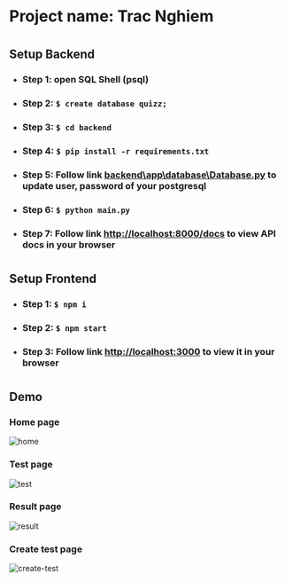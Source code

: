 # Project name: Trac Nghiem

#
## Setup Backend
* ### Step 1: open SQL Shell (psql)
* ### Step 2: `$ create database quizz;`
* ### Step 3: `$ cd backend`
* ### Step 4: `$ pip install -r requirements.txt`
* ### Step 5: Follow link [backend\app\database\Database.py](backend\app\database\Database.py) to update user, password of your postgresql 
* ### Step 6: `$ python main.py`
* ### Step 7: Follow link [http://localhost:8000/docs](http://localhost:8000/docs) to view API docs in your browser
#
## Setup Frontend
* ### Step 1: `$ npm i`
* ### Step 2: `$ npm start`
* ### Step 3: Follow link [http://localhost:3000](http://localhost:3000) to view it in your browser

#
## Demo
### Home page
![home](./demo/collections.jpeg)
### Test page
![test](./demo/test.jpeg)
### Result page
![result](./demo/result.jpeg)
### Create test page
![create-test](./demo/create-test.jpeg)

